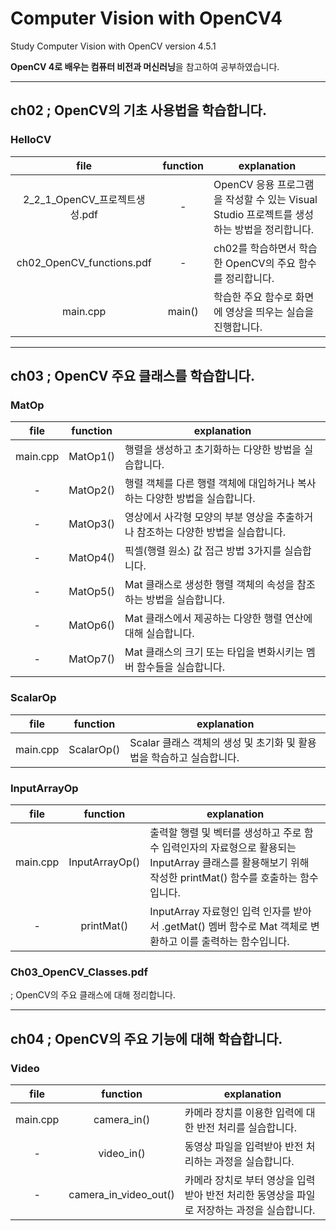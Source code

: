 # Computer Vision with OpenCV4
Study Computer Vision with OpenCV version 4.5.1


**OpenCV 4로 배우는 컴퓨터 비전과 머신러닝**을 참고하여 공부하였습니다.

---

## ch02 ; OpenCV의 기초 사용법을 학습합니다.

### HelloCV

| file | function | explanation |
| :----: | :----: | ---- |
| 2_2_1_OpenCV_프로젝트생성.pdf | - | OpenCV 응용 프로그램을 작성할 수 있는 Visual Studio 프로젝트를 생성하는 방법을 정리합니다. |
| ch02_OpenCV_functions.pdf | - | ch02를 학습하면서 학습한 OpenCV의 주요 함수를 정리합니다. |
| main.cpp | main() | 학습한 주요 함수로 화면에 영상을 띄우는 실습을 진행합니다. |

---

## ch03 ; OpenCV 주요 클래스를 학습합니다.

### MatOp

| file | function | explanation |
| :----: | :----: | ---- |
| main.cpp | MatOp1() | 행렬을 생성하고 초기화하는 다양한 방법을 실습합니다. |
| - | MatOp2() | 행렬 객체를 다른 행렬 객체에 대입하거나 복사하는 다양한 방법을 실습합니다. |
| - | MatOp3() | 영상에서 사각형 모양의 부분 영상을 추출하거나 참조하는 다양한 방법을 실습합니다. |
| - | MatOp4() | 픽셀(행렬 원소) 값 접근 방법 3가지를 실습합니다. |
| - | MatOp5() | Mat 클래스로 생성한 행렬 객체의 속성을 참조하는 방법을 실습합니다. |
| - | MatOp6() | Mat 클래스에서 제공하는 다양한 행렬 연산에 대해 실습합니다. |
| - | MatOp7() | Mat 클래스의 크기 또는 타입을 변화시키는 멤버 함수들을 실습합니다. |

### ScalarOp

| file | function | explanation |
| :----: | :----: | ---- |
| main.cpp | ScalarOp() | Scalar 클래스 객체의 생성 및 초기화 및 활용법을 학습하고 실습합니다. |

### InputArrayOp

| file | function | explanation |
| :----: | :----: | ---- |
| main.cpp | InputArrayOp() | 출력할 행렬 및 벡터를 생성하고 주로 함수 입력인자의 자료형으로 활용되는 InputArray 클래스를 활용해보기 위해 작성한 printMat() 함수를 호출하는 함수입니다. |
| - | printMat() | InputArray 자료형인 입력 인자를 받아서 .getMat() 멤버 함수로 Mat 객체로 변환하고 이를 출력하는 함수입니다. |

### Ch03_OpenCV_Classes.pdf

; OpenCV의 주요 클래스에 대해 정리합니다.

---

## ch04 ; OpenCV의 주요 기능에 대해 학습합니다.

### Video

| file | function | explanation |
| :----: | :----: | ---- |
| main.cpp | camera_in() | 카메라 장치를 이용한 입력에 대한 반전 처리를 실습합니다. |
| - | video_in() | 동영상 파일을 입력받아 반전 처리하는 과정을 실습합니다. |
| - | camera_in_video_out() | 카메라 장치로 부터 영상을 입력 받아 반전 처리한 동영상을 파일로 저장하는 과정을 실습합니다. |
